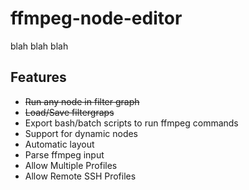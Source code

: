 # ffmpeg-node-editor
blah blah blah

## Features
* ~~Run any node in filter graph~~
* ~~Load/Save filtergraps~~
* Export bash/batch scripts to run ffmpeg commands
* Support for dynamic nodes
* Automatic layout
* Parse ffmpeg input
* Allow Multiple Profiles
* Allow Remote SSH Profiles
